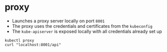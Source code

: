 # proxy

- Launches a proxy server locally on port `8001`
- The proxy uses the credentials and certificates from the `kubeconfig`
- The `kube-apiserver` is exposed locally with all credentials already set up

```shell
kubectl proxy
curl "localhost:8001/api"
```
